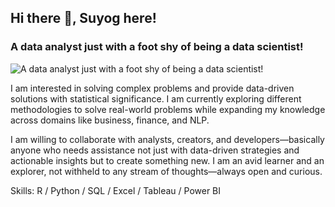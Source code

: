 ## Hi there 👋, Suyog here!
### A data analyst just with a foot shy of being a data scientist!
![A data analyst just with a foot shy of being a data scientist!](https://github.com/SuyogPatgave/Me/blob/main/Git%20Readme.jpg?raw=true)

I am interested in solving complex problems and provide data-driven solutions with statistical significance. I am currently exploring different methodologies to solve real-world problems while expanding my knowledge across domains like business, finance, and NLP.

I am willing to collaborate with analysts, creators, and developers—basically anyone who needs assistance not just with data-driven strategies and actionable insights but to create something new. I am an avid learner and an explorer, not withheld to any stream of thoughts—always open and curious.

Skills: R / Python / SQL / Excel / Tableau / Power BI
